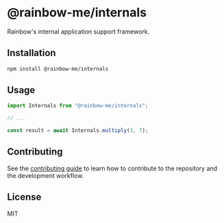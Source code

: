 # @rainbow-me/internals

Rainbow's internal application support framework.

## Installation

```sh
npm install @rainbow-me/internals
```

## Usage

```js
import Internals from "@rainbow-me/internals";

// ...

const result = await Internals.multiply(3, 7);
```

## Contributing

See the [contributing guide](CONTRIBUTING.md) to learn how to contribute to the repository and the development workflow.

## License

MIT

